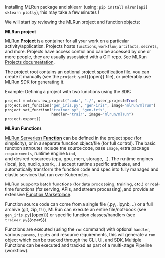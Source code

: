 Installing MLRun package and sklearn (using: `pip install mlrun[api] sklearn plotly`), this may take a few minutes !

We will start by reviewing the MLRun project and function objects:

**MLRun project**

[MLRun **Project**](https://docs.mlrun.org/en/latest/projects/overview.html) is a container for all your work on a particular activity/application. Projects hosts `functions`, `workflow`, 
`artifacts`, `secrets`, and more. Projects have access control and can be accessed by one or more people, they are usually assosiated with a GIT repo.
See MLRun [Projects documentation](https://docs.mlrun.org/en/latest/projects/overview.html).

The project root contains an optional project specification file, you can create it manually
(see the `project.yaml`{{open}} file), or preferably use MLRun SDK for generating it. 

Example: Defining a project with two functions using the SDK:
```python
project = mlrun.new_project("coda", "./", user_project=True)
project.set_function("gen_iris.py", "gen-iris", image="mlrun/mlrun")
project.set_function("trainer.py", "gen-iris", 
                     handler="train", image="mlrun/mlrun")
project.export()
```

**MLRun Functions**

[MLRun Serverless **Function**](https://docs.mlrun.org/en/latest/runtimes/functions.html) can be defined in the project spec 
(for simplicity), or in a separate function object/file (for full control).
The basic function attributes include the source code, base `image`, extra package `requierments`, runtime engine `kind`,  
and desired resources (cpu, gpu, mem, storage, ..). The runtime engines (local, job, nuclio, spark, ..) accept runtime specific attributes, and automatically 
transform the function code and spec into fully managed and elastic services that run over Kubernetes.

MLRun supports batch functions (for data processing, training, etc.) or real-time functions (for serving, APIs, and stream processing), 
and provide an extensive [Function Marketplace](https://www.mlrun.org/marketplace/functions/).

Function source code can come from a single file (.py, .ipynb, ..) or a full archive (git, zip, tar), 
MLRun can execute an entire file/notebook (see `gen_iris.py`{{open}}) or specific function classes/handlers (see `trainer.py`{{open}}).

Functions are executed (using the `run` command) with optional `handler`, various `params`, `inputs` and resource requirements, this will generate a `run` object 
which can be tracked through the CLI, UI, and SDK. Multiple Functions can be executed and tracked as part of a multi-stage Pipeline (workflow). 
